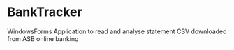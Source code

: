# BankTracker
WindowsForms Application to read and analyse statement CSV downloaded from ASB online banking
